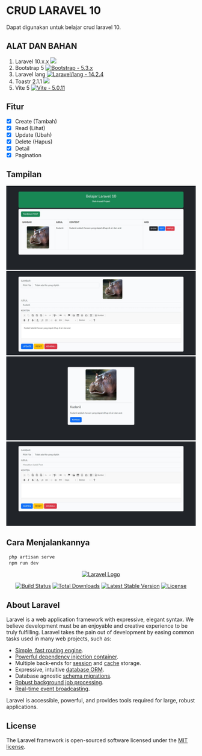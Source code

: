 # CRUD LARAVEL 10

Dapat digunakan untuk belajar crud laravel 10.

## ALAT DAN BAHAN

1. Laravel 10.x.x <a href="https://laravel.com/"><img src="https://img.shields.io/static/v1?label=Laravel&message=10.x.x&color=darkred&logo=laravel&logoColor=white"></a>
1. Bootstrap 5 <a href="https://getbootstrap.com/"><img src="https://img.shields.io/badge/Bootstrap-5.3.x-indigo?logo=bootstrap&logoColor=white" alt="Bootstrap - 5.3.x"></a>
1. Laravel lang <a href="https://github.com/Laravel-Lang/lang"><img src="https://img.shields.io/badge/Laravel/lang-14.2.4-red?logo=laravel&logoColor=white" alt="Laravel/lang - 14.2.4"></a>
1. Toastr 2.1.1 <a href="https://codeseven.github.io/toastr/"><img src="https://img.shields.io/badge/Toastr-2.1.1-darkgreen?logo=javascript&logoColor=white"></a>
1. Vite 5 <a href="https://github.com/vitejs/vite"><img src="https://img.shields.io/static/v1?label=Vite&message=5.0.11&color=%23646CFF&logo=vite&logoColor=white" alt="Vite - 5.0.11"></a>

## Fitur

-   [x] Create (Tambah)
-   [x] Read (Lihat)
-   [x] Update (Ubah)
-   [x] Delete (Hapus)
-   [x] Detail
-   [x] Pagination

## Tampilan

![Tampilan 1](https://github.com/IrsyadProject/crud-laravel-10/blob/main/public/ssweb.jpeg?raw=true)
![Tampilan 2](https://github.com/IrsyadProject/crud-laravel-10/blob/main/public/ssweb1.jpeg?raw=true)
![Tampilan 3](https://github.com/IrsyadProject/crud-laravel-10/blob/main/public/ssweb2.jpeg?raw=true)
![Tampilan 4](https://github.com/IrsyadProject/crud-laravel-10/blob/main/public/ssweb3.jpeg?raw=true)

## Cara Menjalankannya

```
 php artisan serve
 npm run dev
```

<p align="center"><a href="https://laravel.com" target="_blank"><img src="https://raw.githubusercontent.com/laravel/art/master/logo-lockup/5%20SVG/2%20CMYK/1%20Full%20Color/laravel-logolockup-cmyk-red.svg" width="400" alt="Laravel Logo"></a></p>

<p align="center">
<a href="https://github.com/laravel/framework/actions"><img src="https://github.com/laravel/framework/workflows/tests/badge.svg" alt="Build Status"></a>
<a href="https://packagist.org/packages/laravel/framework"><img src="https://img.shields.io/packagist/dt/laravel/framework" alt="Total Downloads"></a>
<a href="https://packagist.org/packages/laravel/framework"><img src="https://img.shields.io/packagist/v/laravel/framework" alt="Latest Stable Version"></a>
<a href="https://packagist.org/packages/laravel/framework"><img src="https://img.shields.io/packagist/l/laravel/framework" alt="License"></a>
</p>

## About Laravel

Laravel is a web application framework with expressive, elegant syntax. We believe development must be an enjoyable and creative experience to be truly fulfilling. Laravel takes the pain out of development by easing common tasks used in many web projects, such as:

-   [Simple, fast routing engine](https://laravel.com/docs/routing).
-   [Powerful dependency injection container](https://laravel.com/docs/container).
-   Multiple back-ends for [session](https://laravel.com/docs/session) and [cache](https://laravel.com/docs/cache) storage.
-   Expressive, intuitive [database ORM](https://laravel.com/docs/eloquent).
-   Database agnostic [schema migrations](https://laravel.com/docs/migrations).
-   [Robust background job processing](https://laravel.com/docs/queues).
-   [Real-time event broadcasting](https://laravel.com/docs/broadcasting).

Laravel is accessible, powerful, and provides tools required for large, robust applications.

## License

The Laravel framework is open-sourced software licensed under the [MIT license](https://opensource.org/licenses/MIT).
